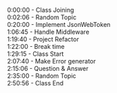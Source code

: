 0:00:00 - Class Joining    
0:02:06 - Random Topic  
0:20:00 - Implement JsonWebToken    
1:06:45 - Handle Middleware     
1:19:40 - Project Refactor    
1:22:00 - Break time        
1:29:15 - Class Start       
2:07:40 - Make Error generator  
2:15:06 - Question & Answer        
2:35:00 - Random Topic        
2:50:56 - Class End   